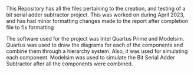 This Repository has all the files pertaining to the creation, and testing of a bit serial adder subtractor project.
This was worked on during April 2023, and has had minor formatting changes made to the report after completion file to fix formatting

The software used for the project was Intel Quartus Prime and Modelsim.
Quartus was used to draw the diagrams for each of the components and combine them through a hierarchy system. Also, it was used for simulating each component.
Modelsim was used to simulate the Bit Serial Adder Subtractor after all the components were combined.
